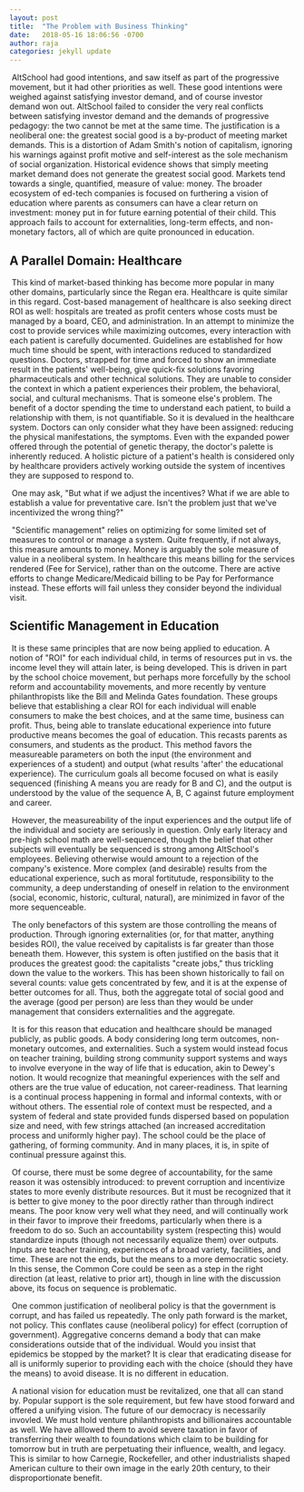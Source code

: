 ```yaml
---
layout: post
title:  "The Problem with Business Thinking"
date:   2018-05-16 18:06:56 -0700
author: raja
categories: jekyll update
---
```


​	AltSchool had good intentions, and saw itself as part of the progressive movement, but it had other priorities as well. These good intentions were weighed against satisfying investor demand, and of course investor demand won out. AltSchool failed to consider the very real conflicts between satisfying investor demand and the demands of progressive pedagogy: the two cannot be met at the same time. The justification is a neoliberal one: the greatest social good is a by-product of meeting market demands. This is a distortion of Adam Smith's notion of capitalism, ignoring his warnings against profit motive and self-interest as the sole mechanism of social organization. Historical evidence shows that simply meeting market demand does not generate the greatest social good. Markets tend towards a single, quantified, measure of value: money. The broader ecosystem of ed-tech companies is focused on furthering a vision of education where parents as consumers can have a clear return on investment: money put in for future earning potential of their child. This approach fails to account for externalities, long-term effects, and non-monetary factors, all of which are quite pronounced in education.

## A Parallel Domain: Healthcare

​	This kind of market-based thinking has become more popular in many other domains, particularly since the Regan era. Healthcare is quite similar in this regard. Cost-based management of healthcare is also seeking direct ROI as well: hospitals are treated as profit centers whose costs must be managed by a board, CEO, and administration. In an attempt to minimize the cost to provide services while maximizing outcomes, every interaction with each patient is carefully documented. Guidelines are established for how much time should be spent, with interactions reduced to standardized questions. Doctors, strapped for time and forced to show an immediate result in the patients' well-being, give quick-fix solutions favoring pharmaceuticals and other technical solutions. They are unable to consider the context in which a patient experiences their problem, the behavioral, social, and cultural mechanisms. That is someone else's problem. The benefit of a doctor spending the time to understand each patient, to build a relationship with them, is not quantifiable. So it is devalued in the healthcare system. Doctors can only consider what they have been assigned: reducing the physical manifestations, the symptoms. Even with the expanded power offered through the potential of genetic therapy, the doctor's palette is inherently reduced. A holistic picture of a patient's health is considered only by healthcare providers actively working outside the system of incentives they are supposed to respond to.

​	One may ask, "But what if we adjust the incentives? What if we are able to establish a value for preventative care. Isn't the problem just that we've incentivized the wrong thing?" 

​	"Scientific management" relies on optimizing for some limited set of measures to control or manage a system. Quite frequently, if not always, this measure amounts to money. Money is arguably the sole measure of value in a neoliberal system. In healthcare this means billing for the services rendered (Fee for Service), rather than on the outcome. There are active efforts to change Medicare/Medicaid billing to be Pay for Performance instead. These efforts will fail unless they consider beyond the individual visit.

## Scientific Management in Education

​	It is these same principles that are now being applied to education. A notion of "ROI" for each individual child, in terms of resources put in vs. the income level they will attain later, is being developed. This is driven in part by the school choice movement, but perhaps more forcefully by the school reform and accountability movements, and more recently by venture philanthropists like the Bill and Melinda Gates foundation. These groups believe that establishing a clear ROI for each individual will enable consumers to make the best choices, and at the same time, business can profit. Thus, being able to translate educational experience into future productive means becomes the goal of education. This recasts parents as consumers, and students as the product. This method favors the measureable parameters on both the input (the environment and experiences of a student) and output (what results 'after' the educational experience). The curriculum goals all become focused on what is easily sequenced (finishing A means you are ready for B and C), and the output is understood by the value of the sequence A, B, C against future employment and career.

​	However, the measureability of the input experiences and the output life of the individual and society are seriously in question. Only early literacy and pre-high school math are well-sequenced, though the belief that other subjects will eventually be sequenced is strong among AltSchool's employees. Believing otherwise would amount to a rejection of the company's existence. More complex (and desirable) results from the educational experience, such as moral fortitutude, responsibility to the community, a deep understanding of oneself in relation to the environment (social, economic, historic, cultural, natural), are minimized in favor of the more sequenceable.

​	The only benefactors of this system are those controlling the means of production. Through ignoring externalities (or, for that matter, anything besides ROI), the value received by capitalists is far greater than those beneath them. However, this system is often justified on the basis that it produces the greatest good: the capitalists "create jobs," thus trickling down the value to the workers. This has been shown historically to fail on several counts: value gets concentrated by few, and it is at the expense of better outcomes for all. Thus, both the aggregate total of social good and the average (good per person) are less than they would be under management that considers externalities and the aggregate.

​	It is for this reason that education and healthcare should be managed publicly, as public goods. A body considering long term outcomes, non-monetary outcomes, and externalities. Such a system would instead focus on teacher training, building strong community support systems and ways to involve everyone in the way of life that is education, akin to Dewey's notion. It would recognize that meaningful experiences with the self and others are the true value of education, not career-readiness. That learning is a continual process happening in formal and informal contexts, with or without others. The essential role of context must be respected, and a system of federal and state provided funds dispersed based on population size and need, with few strings attached (an increased accreditation process and uniformly higher pay). The school could be the place of gathering, of forming community. And in many places, it is, in spite of continual pressure against this.

​	Of course, there must be some degree of accountability, for the same reason it was ostensibly introduced: to prevent corruption and incentivize states to more evenly distribute resources. But it must be recognized that it is better to give money to the poor directly rather than through indirect means. The poor know very well what they need, and will continually work in their favor to improve their freedoms, particularly when there is a freedom to do so. Such an accountability system (respecting this) would standardize inputs (though not necessarily equalize them) over outputs. Inputs are teacher training, experiences of a broad variety, facilities, and time. These are not the ends, but the means to a more democratic society. In this sense, the Common Core could be seen as a step in the right direction (at least, relative to prior art), though in line with the discussion above, its focus on sequence is problematic.

​	One common justification of neoliberal policy is that the government is corrupt, and has failed us repeatedly. The only path forward is the market, not policy. This conflates cause (neoliberal policy) for effect (corruption of government). Aggregative concerns demand a body that can make considerations outside that of the individual. Would you insist that epidemics be stopped by the market? It is clear that eradicating disease for all is uniformly superior to providing each with the choice (should they have the means) to avoid disease. It is no different in education.

​	A national vision for education must be revitalized, one that all can stand by. Popular support is the sole requirement, but few have stood forward and offered a unifying vision. The future of our democracy is necessarily invovled. We must hold venture philanthropists and billionaires accountable as well. We have alllowed them to avoid severe taxation in favor of transferring their wealth to foundations which claim to be building for tomorrow but in truth are perpetuating their influence, wealth, and legacy. This is similar to how Carnegie, Rockefeller, and other industrialists shaped American culture to their own image in the early 20th century, to their disproportionate benefit.

